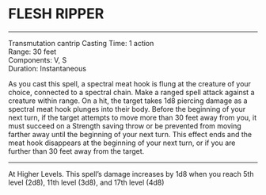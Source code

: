 # FLESH RIPPER

---

Transmutation cantrip Casting Time: 1 action<br>
Range: 30 feet<br>
Components: V, S<br>
Duration: Instantaneous

As you cast this spell, a spectral meat hook is flung at the creature of your choice, connected to a spectral chain. Make a ranged spell attack against a creature within range. On a hit, the target takes 1d8 piercing damage as a spectral meat hook plunges into their body. Before the beginning of your next turn, if the target attempts to move more than 30 feet away from you, it must succeed on a Strength saving throw or be prevented from moving farther away until the beginning of your next turn. This effect ends and the meat hook disappears at the beginning of your next turn, or if you are further than 30 feet away from the target.

---

At Higher Levels. This spell’s damage increases by 1d8 when you reach 5th level (2d8), 11th level (3d8), and 17th level (4d8)
